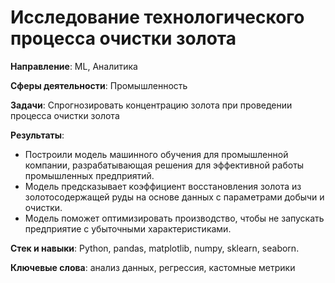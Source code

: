 # Исследование технологического процесса очистки золота

**Направление**: ML, Аналитика

**Сферы деятельности**: Промышленность

**Задачи**: Спрогнозировать концентрацию золота при проведении процесса очистки золота

**Результаты**: 
- Построили модель машинного обучения для промышленной компании, разрабатывающая решения для эффективной работы промышленных предприятий. 
- Модель предсказывает коэффициент восстановления золота из золотосодержащей руды на основе данных с параметрами добычи и очистки. 
- Модель поможет оптимизировать производство, чтобы не запускать предприятие с убыточными характеристиками.

**Стек и навыки**:
Python, pandas, matplotlib, numpy, sklearn, seaborn.

**Ключевые слова**:
анализ данных, регрессия, кастомные метрики
